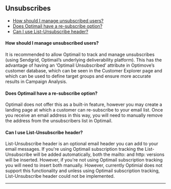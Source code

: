 ## Unsubscribes
<a id="Unsubscribes"></a>
   - [How should I manage unsubscribed users?](#man-unsub)
   - [Does Optimail have a re-subscribe option?](#resub)
   - [Can I use List-Unsubscribe header?](#list-unsubscribe)
   
   
#### <a id="man-unsub"></a>How should I manage unsubscribed users?
It is recommended to allow Optimail to track and manage unsubscribes (using Sendgrid, Optimail’s underlying deliverability platform). This has the advantage of having an ‘Optimail Unsubscribed’ attribute in Optimove’s customer database, which can be seen in the Customer Explorer page and which can be used to define target groups and ensure more accurate results in Campaign Analysis.


#### <a id="resub"></a>Does Optimail have a re-subscribe option?
Optimail does not offer this as a built-in feature, however you may create a landing page at which a customer can re-subscribe to your email list. Once you receive an email address in this way, you will need to manually remove the address from the unsubscribers list in Optimail.

#### <a id="list-unsubscribe"></a>Can I use List-Unsubscribe header?
List-Unsubscribe header is an optional email header you can add to your email messages.
If you're using Optimail subscription tracking the List-Unsubscribe will be added automatically, both the mailto: and http: versions will be inserted. However, if you're not using Optimail subscription tracking you will need to insert both manually. However, currently Optimial does not support this functionality and unless using Optimail subscription tracking, List-Unsubscribe header could not be implemented.
<HR>
